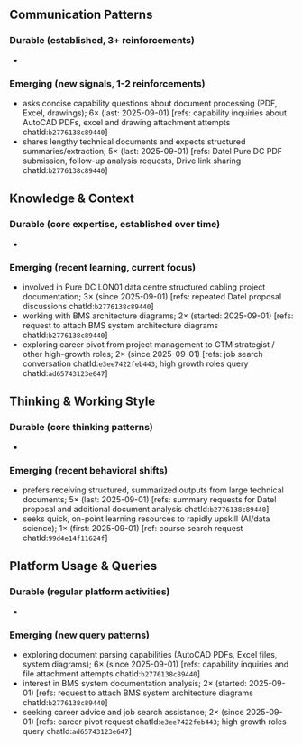 ## Communication Patterns
### Durable (established, 3+ reinforcements)
-

### Emerging (new signals, 1-2 reinforcements)
- asks concise capability questions about document processing (PDF, Excel, drawings); 6× (last: 2025-09-01) [refs: capability inquiries about AutoCAD PDFs, excel and drawing attachment attempts chatId:`b2776138c89440`]
- shares lengthy technical documents and expects structured summaries/extraction; 5× (last: 2025-09-01) [refs: Datel Pure DC PDF submission, follow-up analysis requests, Drive link sharing chatId:`b2776138c89440`]

## Knowledge & Context
### Durable (core expertise, established over time)
-

### Emerging (recent learning, current focus)
- involved in Pure DC LON01 data centre structured cabling project documentation; 3× (since 2025-09-01) [refs: repeated Datel proposal discussions chatId:`b2776138c89440`]
- working with BMS architecture diagrams; 2× (started: 2025-09-01) [refs: request to attach BMS system architecture diagrams chatId:`b2776138c89440`]
- exploring career pivot from project management to GTM strategist / other high-growth roles; 2× (since 2025-09-01) [refs: job search conversation chatId:`e3ee7422feb443`; high growth roles query chatId:`ad65743123e647`]

## Thinking & Working Style
### Durable (core thinking patterns)
-

### Emerging (recent behavioral shifts)
- prefers receiving structured, summarized outputs from large technical documents; 5× (last: 2025-09-01) [refs: summary requests for Datel proposal and additional document analysis chatId:`b2776138c89440`]
- seeks quick, on-point learning resources to rapidly upskill (AI/data science); 1× (first: 2025-09-01) [ref: course search request chatId:`99d4e14f11624f`]

## Platform Usage & Queries
### Durable (regular platform activities)
-

### Emerging (new query patterns)
- exploring document parsing capabilities (AutoCAD PDFs, Excel files, system diagrams); 6× (since 2025-09-01) [refs: capability inquiries and file attachment attempts chatId:`b2776138c89440`]
- interest in BMS system documentation analysis; 2× (started: 2025-09-01) [refs: request to attach BMS system architecture diagrams chatId:`b2776138c89440`]
- seeking career advice and job search assistance; 2× (since 2025-09-01) [refs: career pivot request chatId:`e3ee7422feb443`; high growth roles query chatId:`ad65743123e647`]